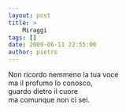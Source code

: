 ```yaml
---
layout: post
title: >
    Miraggi
tags: []
date: 2009-06-11 22:55:00
author: pietro
---
```

Non ricordo nemmeno la tua voce<br/>ma il profumo lo conosco,<br/>guardo dietro il cuore<br/>ma comunque non ci sei.
